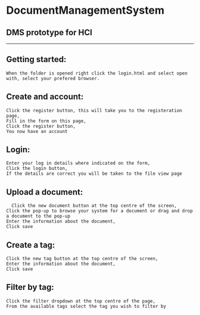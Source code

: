 # DocumentManagementSystem
DMS prototype for HCI
---------------------
---------------------
Getting started:
--------------------------------
    When the folder is opened right click the login.html and select open with, select your prefered browser.
Create and account:
--------------------------------
    Click the register button, this will take you to the registeration page,
    Fill in the form on this page,
    Click the register button,
    You now have an account
Login:
--------------------------------
    Enter your log in details where indicated on the form,
    Click the login button,
    If the details are correct you will be taken to the file view page
Upload a document:
--------------------------------
      Click the new document button at the top centre of the screen,
    Click the pop-up to browse your system for a document or drag and drop a document to the pop-up
    Enter the information about the document,
    Click save
Create a tag:
--------------------------------
    Click the new tag button at the top centre of the screen,
    Enter the information about the document,
    Click save
Filter by tag:
--------------------------------
    Click the filter dropdown at the top centre of the page,
    From the available tags select the tag you wish to filter by
